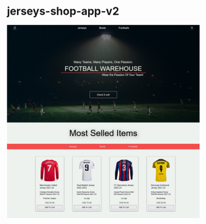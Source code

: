 # jerseys-shop-app-v2

![Home Screen](https://github.com/ewa1do/jerseys-shop-app-v2/blob/main/assets/screens/screen-1.png)

